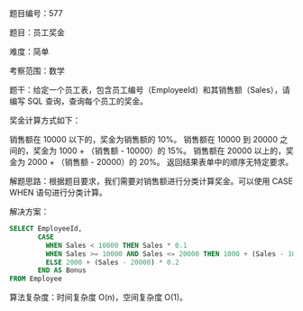 题目编号：577

题目：员工奖金

难度：简单

考察范围：数学

题干：给定一个员工表，包含员工编号（EmployeeId）和其销售额（Sales），请编写 SQL 查询，查询每个员工的奖金。

奖金计算方式如下：

销售额在 10000 以下的，奖金为销售额的 10%。
销售额在 10000 到 20000 之间的，奖金为 1000 + （销售额 - 10000）的 15%。
销售额在 20000 以上的，奖金为 2000 + （销售额 - 20000）的 20%。
返回结果表单中的顺序无特定要求。

解题思路：根据题目要求，我们需要对销售额进行分类计算奖金。可以使用 CASE WHEN 语句进行分类计算。

解决方案：

```sql
SELECT EmployeeId, 
       CASE 
         WHEN Sales < 10000 THEN Sales * 0.1 
         WHEN Sales >= 10000 AND Sales <= 20000 THEN 1000 + (Sales - 10000) * 0.15 
         ELSE 2000 + (Sales - 20000) * 0.2 
       END AS Bonus
FROM Employee
```

算法复杂度：时间复杂度 O(n)，空间复杂度 O(1)。